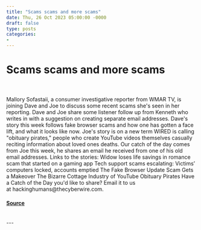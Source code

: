 ```yaml
---
title: "Scams scams and more scams"
date: Thu, 26 Oct 2023 05:00:00 -0000
draft: false
type: posts
categories: 
- 
---
```

# Scams scams and more scams

<br/>

<br/>
Mallory Sofastaii, a consumer investigative reporter from WMAR TV, is joining Dave and Joe to discuss some recent scams she's seen in her reporting. Dave and Joe share some listener follow up from Kenneth who writes in with a suggestion on creating separate email addresses. Dave's story this week follows fake browser scams and how one has gotten a face lift, and what it looks like now. Joe's story is on a new term WIRED is calling "obituary pirates," people who create YouTube videos themselves casually reciting information about loved ones deaths. Our catch of the day comes from Joe this week, he shares an email he received from one of his old email addresses. Links to the stories: Widow loses life savings in romance scam that started on a gaming app Tech support scams escalating: Victims’ computers locked, accounts emptied The Fake Browser Update Scam Gets a Makeover The Bizarre Cottage Industry of YouTube Obituary Pirates Have a Catch of the Day you'd like to share? Email it to us at hackinghumans@thecyberwire.com.

#### [Source](https://thecyberwire.com/podcasts/hacking-humans/263/notes)

<br/>
---

